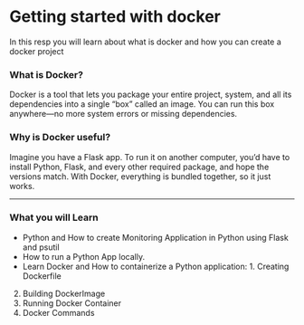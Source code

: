 # Getting started with docker 

In this resp you will learn about what is docker and how you can create a docker project

### What is Docker?
Docker is a tool that lets you package your entire project, system, and all its dependencies into a single “box” called an image. You can run this box anywhere—no more system errors or missing dependencies.

### Why is Docker useful?
Imagine you have a Flask app. To run it on another computer, you’d have to install Python, Flask, and every other required package, and hope the versions match. With Docker, everything is bundled together, so it just works.

---

### What you will Learn
- Python and How to create Monitoring Application in Python using Flask and psutil
- How to run a Python App locally.
- Learn Docker and How to containerize a Python application:
      1. Creating Dockerfile
2. Building DockerImage
3. Running Docker Container
4. Docker Commands
